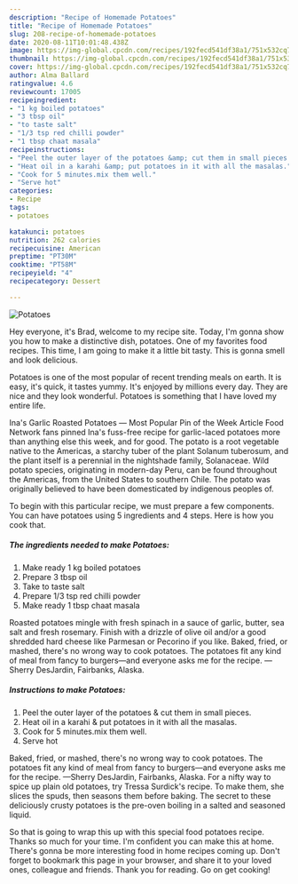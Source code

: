 ```yaml
---
description: "Recipe of Homemade Potatoes"
title: "Recipe of Homemade Potatoes"
slug: 208-recipe-of-homemade-potatoes
date: 2020-08-11T10:01:48.438Z
image: https://img-global.cpcdn.com/recipes/192fecd541df38a1/751x532cq70/potatoes-recipe-main-photo.jpg
thumbnail: https://img-global.cpcdn.com/recipes/192fecd541df38a1/751x532cq70/potatoes-recipe-main-photo.jpg
cover: https://img-global.cpcdn.com/recipes/192fecd541df38a1/751x532cq70/potatoes-recipe-main-photo.jpg
author: Alma Ballard
ratingvalue: 4.6
reviewcount: 17005
recipeingredient:
- "1 kg boiled potatoes"
- "3 tbsp oil"
- "to taste salt"
- "1/3 tsp red chilli powder"
- "1 tbsp chaat masala"
recipeinstructions:
- "Peel the outer layer of the potatoes &amp; cut them in small pieces."
- "Heat oil in a karahi &amp; put potatoes in it with all the masalas."
- "Cook for 5 minutes.mix them well."
- "Serve hot"
categories:
- Recipe
tags:
- potatoes

katakunci: potatoes 
nutrition: 262 calories
recipecuisine: American
preptime: "PT30M"
cooktime: "PT58M"
recipeyield: "4"
recipecategory: Dessert

---
```



![Potatoes](https://img-global.cpcdn.com/recipes/192fecd541df38a1/751x532cq70/potatoes-recipe-main-photo.jpg)

Hey everyone, it's Brad, welcome to my recipe site. Today, I'm gonna show you how to make a distinctive dish, potatoes. One of my favorites food recipes. This time, I am going to make it a little bit tasty. This is gonna smell and look delicious.

Potatoes is one of the most popular of recent trending meals on earth. It is easy, it's quick, it tastes yummy. It's enjoyed by millions every day. They are nice and they look wonderful. Potatoes is something that I have loved my entire life.

Ina&#39;s Garlic Roasted Potatoes — Most Popular Pin of the Week Article Food Network fans pinned Ina&#39;s fuss-free recipe for garlic-laced potatoes more than anything else this week, and for good. The potato is a root vegetable native to the Americas, a starchy tuber of the plant Solanum tuberosum, and the plant itself is a perennial in the nightshade family, Solanaceae. Wild potato species, originating in modern-day Peru, can be found throughout the Americas, from the United States to southern Chile. The potato was originally believed to have been domesticated by indigenous peoples of.


To begin with this particular recipe, we must prepare a few components. You can have potatoes using 5 ingredients and 4 steps. Here is how you cook that.

<!--inarticleads1-->

##### The ingredients needed to make Potatoes:

1. Make ready 1 kg boiled potatoes
1. Prepare 3 tbsp oil
1. Take to taste salt
1. Prepare 1/3 tsp red chilli powder
1. Make ready 1 tbsp chaat masala


Roasted potatoes mingle with fresh spinach in a sauce of garlic, butter, sea salt and fresh rosemary. Finish with a drizzle of olive oil and/or a good shredded hard cheese like Parmesan or Pecorino if you like. Baked, fried, or mashed, there&#39;s no wrong way to cook potatoes. The potatoes fit any kind of meal from fancy to burgers—and everyone asks me for the recipe. —Sherry DesJardin, Fairbanks, Alaska. 

<!--inarticleads2-->

##### Instructions to make Potatoes:

1. Peel the outer layer of the potatoes &amp; cut them in small pieces.
1. Heat oil in a karahi &amp; put potatoes in it with all the masalas.
1. Cook for 5 minutes.mix them well.
1. Serve hot


Baked, fried, or mashed, there&#39;s no wrong way to cook potatoes. The potatoes fit any kind of meal from fancy to burgers—and everyone asks me for the recipe. —Sherry DesJardin, Fairbanks, Alaska. For a nifty way to spice up plain old potatoes, try Tressa Surdick&#39;s recipe. To make them, she slices the spuds, then seasons them before baking. The secret to these deliciously crusty potatoes is the pre-oven boiling in a salted and seasoned liquid. 

So that is going to wrap this up with this special food potatoes recipe. Thanks so much for your time. I'm confident you can make this at home. There's gonna be more interesting food in home recipes coming up. Don't forget to bookmark this page in your browser, and share it to your loved ones, colleague and friends. Thank you for reading. Go on get cooking!
